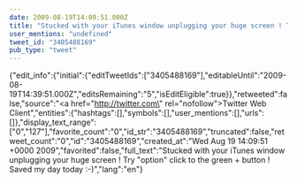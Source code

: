 ```yaml
---
date: 2009-08-19T14:09:51.000Z
title: "Stucked with your iTunes window unplugging your huge screen ! Try option click to the green + button ! Saved my day today :-)″"
user_mentions: "undefined"
tweet_id: "3405488169"
pub_type: "tweet"
---
```

{"edit_info":{"initial":{"editTweetIds":["3405488169"],"editableUntil":"2009-08-19T14:39:51.000Z","editsRemaining":"5","isEditEligible":true}},"retweeted":false,"source":"<a href=\"http://twitter.com\" rel=\"nofollow\">Twitter Web Client</a>","entities":{"hashtags":[],"symbols":[],"user_mentions":[],"urls":[]},"display_text_range":["0","127"],"favorite_count":"0","id_str":"3405488169","truncated":false,"retweet_count":"0","id":"3405488169","created_at":"Wed Aug 19 14:09:51 +0000 2009","favorited":false,"full_text":"Stucked with your iTunes window unplugging your huge screen ! Try \"option\" click to the green + button ! Saved my day today :-)","lang":"en"}
